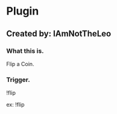 # Plugin

## Created by: IAmNotTheLeo

### What this is.
Flip a Coin.

### Trigger.
!flip

ex: !flip

